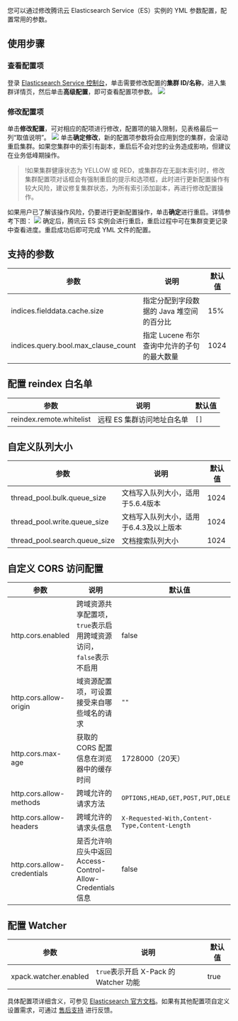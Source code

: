 您可以通过修改腾讯云 Elasticsearch Service（ES）实例的 YML 参数配置，配置常用的参数。

## 使用步骤
### 查看配置项
登录 [Elasticsearch Service 控制台](https://console.cloud.tencent.com/es)，单击需要修改配置的**集群 ID/名称**，进入集群详情页，然后单击**高级配置**，即可查看配置项参数。
![](https://qcloudimg.tencent-cloud.cn/raw/13760cadf8cfc9ca529c15974144a486.png)

### 修改配置项
单击**修改配置**，可对相应的配项进行修改，配置项的输入限制，见表格最后一列“取值说明”。
![](https://qcloudimg.tencent-cloud.cn/raw/0ab8d29e27ec6d04e97536015a0db860.png)
单击**确定修改**，新的配置项参数将会应用到您的集群，会滚动重启集群。如果您集群中的索引有副本，重启后不会对您的业务造成影响，但建议在业务低峰期操作。
> !如果集群健康状态为 YELLOW 或 RED，或集群存在无副本索引时，修改集群配置项对话框会有强制重启的提示和选项框，此时进行更新配置操作有较大风险，建议修复集群状态，为所有索引添加副本，再进行修改配置操作。
> 
如果用户已了解该操作风险，仍要进行更新配置操作，单击**确定**进行重启。详情参考下图：
![](https://qcloudimg.tencent-cloud.cn/raw/8d12c563e920375b3c25cbe295cc8881.png)
确定后，腾讯云 ES 实例会进行重启，重启过程中可在集群变更记录中查看进度。重启成功后即可完成 YML 文件的配置。

## 支持的参数

| 参数                                | 说明                                       | 默认值 |
| ----------------------------------- | ------------------------------------------ | ------ |
| indices.fielddata.cache.size        | 指定分配到字段数据的 Java 堆空间的百分比   | 15%    |
| indices.query.bool.max_clause_count | 指定 Lucene 布尔查询中允许的子句的最大数量 | 1024   |


## 配置 reindex 白名单

| 参数                     | 说明                     | 默认值 |
| ------------------------ | ------------------------ | ------ |
| reindex.remote.whitelist | 远程 ES 集群访问地址白名单 | `[]`   |

## 自定义队列大小

| 参数                          | 说明                                    | 默认值 |
| ----------------------------- | --------------------------------------- | ------ |
| thread_pool.bulk.queue_size   | 文档写入队列大小，适用于5.6.4版本       | 1024   |
| thread_pool.write.queue_size  | 文档写入队列大小，适用于6.4.3及以上版本 | 1024   |
| thread_pool.search.queue_size | 文档搜索队列大小                        | 1024   |

## 自定义 CORS 访问配置

| 参数                        | 说明                                                         | 默认值                                         |            
| --------------------------- | ------------------------------------------------------------ | ---------------------------------------------- | 
| http.cors.enabled           | 跨域资源共享配置项，`true`表示启用跨域资源访问，`false`表示不启用 | false                        |                          
| http.cors.allow-origin      | 域资源配置项，可设置接受来自哪些域名的请求                   | `""`                                           | 
| http.cors.max-age           | 获取的 CORS 配置信息在浏览器中的缓存时间                       | 1728000（20天）                                | 
| http.cors.allow-methods     | 跨域允许的请求方法                                           | `OPTIONS,HEAD,GET,POST,PUT,DELETE`             |              
| http.cors.allow-headers     | 跨域允许的请求头信息                  | `X-Requested-With,Content-Type,Content-Length` |                          
| http.cors.allow-credentials | 是否允许响应头中返回 Access-Control-Allow-Credentials 信息     | false                               |                   

## 配置 Watcher

| 参数                  | 说明                              | 默认值 |
| --------------------- | --------------------------------- | ------ |
| xpack.watcher.enabled | `true`表示开启 X-Pack 的 Watcher 功能 | true   |

具体配置项详细含义，可参见 [Elasticsearch 官方文档](https://www.elastic.co/guide/en/elasticsearch/reference/5.6/index.html)。如果有其他配置项自定义设置需求，可通过 [售后支持](https://cloud.tencent.com/online-service?from=connect-us) 进行反馈。
